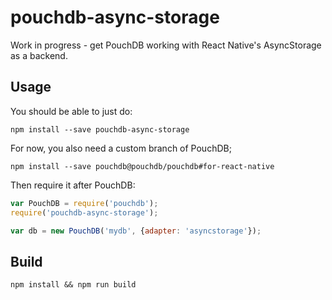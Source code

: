 pouchdb-async-storage
====

Work in progress - get PouchDB working with React Native's AsyncStorage as a backend.

Usage
---

You should be able to just do:

    npm install --save pouchdb-async-storage
    
For now, you also need a custom branch of PouchDB;

    npm install --save pouchdb@pouchdb/pouchdb#for-react-native
    
Then require it after PouchDB:

```js
var PouchDB = require('pouchdb');
require('pouchdb-async-storage');

var db = new PouchDB('mydb', {adapter: 'asyncstorage'});
```

Build
----

    npm install && npm run build
